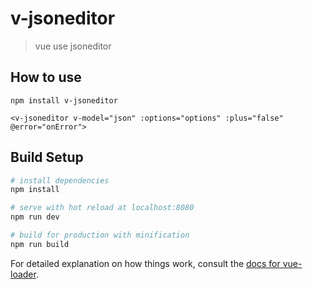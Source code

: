 # v-jsoneditor

> vue use jsoneditor

## How to use
```
npm install v-jsoneditor
```

```
<v-jsoneditor v-model="json" :options="options" :plus="false" @error="onError">
```


## Build Setup

``` bash
# install dependencies
npm install

# serve with hot reload at localhost:8080
npm run dev

# build for production with minification
npm run build
```

For detailed explanation on how things work, consult the [docs for vue-loader](http://vuejs.github.io/vue-loader).
